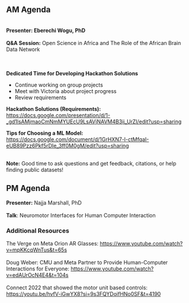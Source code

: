 ## AM Agenda

<br>**Presenter: Eberechi Wogu, PhD**
<br><br>**Q&A Session:** Open Science in Africa and The Role of the African Brain Data Network

<br><br>**Dedicated Time for Developing Hackathon Solutions**
- Continue working on group projects
- Meet with Victoria about project progress
- Review requirements 

**Hackathon Solutions (Requirements):** https://docs.google.com/presentation/d/1-_gd1lsAMjmaoCmNmMYUEcU9LsAVjNAVM4B3ij_UrZI/edit?usp=sharing

**Tips for Choosing a ML Model:** https://docs.google.com/document/d/1GrHXN7-l-ctMfqaI-eUB89Pzz6Pkf5rDIe_3ff0M0gM/edit?usp=sharing

<br>**Note:** Good time to ask questions and get feedback, citations, or help finding public datasets!

## PM Agenda

**Presenter:** Najja Marshall, PhD
<br><br>**Talk**: Neuromotor Interfaces for Human Computer Interaction

### Additional Resources
The Verge on Meta Orion AR Glasses: https://www.youtube.com/watch?v=mpKKcqWnTus&t=65s
<br><br>Doug Weber: CMU and Meta Partner to Provide Human-Computer Interactions for Everyone: https://www.youtube.com/watch?v=edAUrOcN4E4&t=104s
<br><br>Connect 2022 that showed the motor unit based controls: https://youtu.be/hvfV-iGwYX8?si=9s3FQYDoifHNo0SF&t=4190
